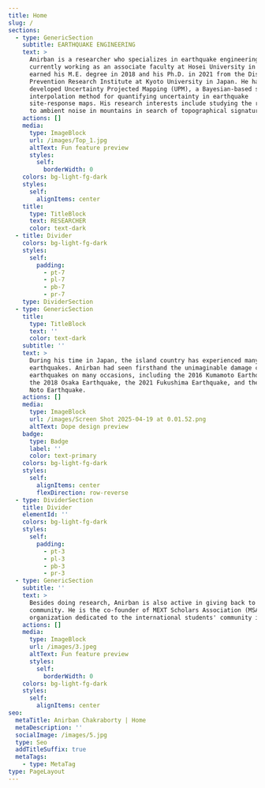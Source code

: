 ```yaml
---
title: Home
slug: /
sections:
  - type: GenericSection
    subtitle: EARTHQUAKE ENGINEERING
    text: >
      Anirban is a researcher who specializes in earthquake engineering. He is
      currently working as an associate faculty at Hosei University in Japan. He
      earned his M.E. degree in 2018 and his Ph.D. in 2021 from the Disaster
      Prevention Research Institute at Kyoto University in Japan. He has
      developed Uncertainty Projected Mapping (UPM), a Bayesian-based spatial
      interpolation method for quantifying uncertainty in earthquake
      site-response maps. His research interests include studying the response
      to ambient noise in mountains in search of topographical signatures.
    actions: []
    media:
      type: ImageBlock
      url: /images/Top_1.jpg
      altText: Fun feature preview
      styles:
        self:
          borderWidth: 0
    colors: bg-light-fg-dark
    styles:
      self:
        alignItems: center
    title:
      type: TitleBlock
      text: RESEARCHER
      color: text-dark
  - title: Divider
    colors: bg-light-fg-dark
    styles:
      self:
        padding:
          - pt-7
          - pl-7
          - pb-7
          - pr-7
    type: DividerSection
  - type: GenericSection
    title:
      type: TitleBlock
      text: ''
      color: text-dark
    subtitle: ''
    text: >
      During his time in Japan, the island country has experienced many
      earthquakes. Anirban had seen firsthand the unimaginable damage caused by
      earthquakes on many occasions, including the 2016 Kumamoto Earthquakes,
      the 2018 Osaka Earthquake, the 2021 Fukushima Earthquake, and the 2024
      Noto Earthquake.
    actions: []
    media:
      type: ImageBlock
      url: /images/Screen Shot 2025-04-19 at 0.01.52.png
      altText: Dope design preview
    badge:
      type: Badge
      label: ''
      color: text-primary
    colors: bg-light-fg-dark
    styles:
      self:
        alignItems: center
        flexDirection: row-reverse
  - type: DividerSection
    title: Divider
    elementId: ''
    colors: bg-light-fg-dark
    styles:
      self:
        padding:
          - pt-3
          - pl-3
          - pb-3
          - pr-3
  - type: GenericSection
    subtitle: ''
    text: >
      Besides doing research, Anirban is also active in giving back to the
      community. He is the co-founder of MEXT Scholars Association (MSA), an
      organization dedicated to the international students' community in Japan. 
    actions: []
    media:
      type: ImageBlock
      url: /images/3.jpeg
      altText: Fun feature preview
      styles:
        self:
          borderWidth: 0
    colors: bg-light-fg-dark
    styles:
      self:
        alignItems: center
seo:
  metaTitle: Anirban Chakraborty | Home
  metaDescription: ''
  socialImage: /images/5.jpg
  type: Seo
  addTitleSuffix: true
  metaTags:
    - type: MetaTag
type: PageLayout
---
```

